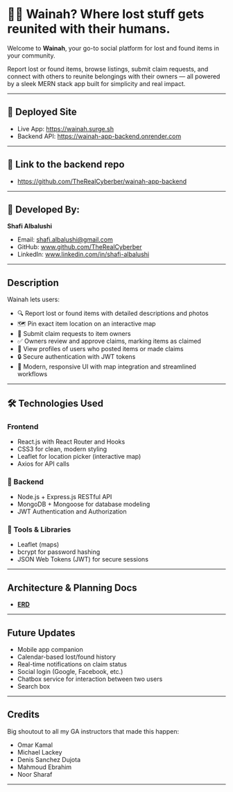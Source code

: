 # 🕵️‍♂️ Wainah? Where lost stuff gets reunited with their humans.

Welcome to **Wainah**, your go-to social platform for lost and found items in your community.

Report lost or found items, browse listings, submit claim requests, and connect with others to reunite belongings with their owners — all powered by a sleek MERN stack app built for simplicity and real impact.

---

## 🔗 Deployed Site

- Live App: https://wainah.surge.sh
- Backend API: https://wainah-app-backend.onrender.com

---

## 🔗 Link to the backend repo

- https://github.com/TheRealCyberber/wainah-app-backend

---

## 👤 Developed By:

**Shafi Albalushi**  
- Email: shafi.albalushi@gmail.com
- GitHub: www.github.com/TheRealCyberber 
- LinkedIn: www.linkedin.com/in/shafi-albalushi

---

## Description

Wainah lets users:

- 🔍 Report lost or found items with detailed descriptions and photos
- 🗺️ Pin exact item location on an interactive map
- 🤝 Submit claim requests to item owners
- ✅ Owners review and approve claims, marking items as claimed
- 👤 View profiles of users who posted items or made claims
- 🔒 Secure authentication with JWT tokens
- 📱 Modern, responsive UI with map integration and streamlined workflows

---

## 🛠 Technologies Used

### Frontend

- React.js with React Router and Hooks
- CSS3 for clean, modern styling
- Leaflet for location picker (interactive map)
- Axios for API calls

### 🔧 Backend

- Node.js + Express.js RESTful API
- MongoDB + Mongoose for database modeling
- JWT Authentication and Authorization

### 🧰 Tools & Libraries

- Leaflet (maps)
- bcrypt for password hashing
- JSON Web Tokens (JWT) for secure sessions

---

## Architecture & Planning Docs

- [**ERD**](./public/ERD.png)


---

## Future Updates

- Mobile app companion  
- Calendar-based lost/found history  
- Real-time notifications on claim status  
- Social login (Google, Facebook, etc.)
- Chatbox service for interaction between two users
- Search box

---

## Credits

Big shoutout to all my GA instructors that made this happen:

- Omar Kamal
- Michael Lackey
- Denis Sanchez Dujota
- Mahmoud Ebrahim
- Noor Sharaf

---
